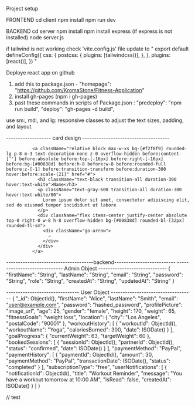 Project setup

FRONTEND
cd client
npm install
npm run dev

BACKEND
cd server
npm install
npm install express (if express is not installed)
node server.js

if tailwind is not working check 'vite.config.js' file update to
" export default defineConfig({
css: {
postcss: {
plugins: [tailwindcss()],
},
},
plugins: [react()],
}) "

Deploye react app on github

1. add this to package.json - "homepage": "https://github.com/KromaStone/Fitness-Application"
2. install gh-pages (npm i gh-pages)
3. past these commands in scripts of Package.json :
   "predeploy": "npm run build",
   "deploy": "gh-pages -d build",

use sm:, md:, and lg: responsive classes to adjust the text sizes, padding, and layout.

------------------- card design -------------------------------------

              <a className="relative block max-w-xs bg-[#f2f8f9] rounded-lg p-8 m-3 text-decoration-none z-0 overflow-hidden before:content-[''] before:absolute before:top-[-16px] before:right-[-16px] before:bg-[#00838d] before:h-8 before:w-8 before:rounded-full before:z-[-1] before:transition-transform before:duration-300 hover:before:scale-[21]" href="#">
                <h3 className="text-black transition-all duration-300 hover:text-white">Name</h3>
                <p className="text-gray-600 transition-all duration-300 hover:text-white/80">
                  Lorem ipsum dolor sit amet, consectetur adipiscing elit, sed do eiusmod tempor incididunt ut labore
                </p>
                <div className="flex items-center justify-center absolute top-0 right-0 w-8 h-8 overflow-hidden bg-[#00838d] rounded-bl-[32px] rounded-tl-sm">
                  <div className="go-arrow">
                    →
                  </div>
                </div>
              </a>

-------------------------------------backend--------------------------
----------------------------- Admin Object -----------------------------
{
"firstName": "String",
"lastName": "String",
"email": "String",
"password": "String",
"role": "String",
"createdAt": "String",
"updatedAt": "String"
}

------------------------------- User Object -----------------------------------
{
  "_id": ObjectId(),
  "firstName": "Alice",
  "lastName": "Smith",
  "email": "user@example.com",
  "password": "hashed_password",
  "profilePicture": "image_url",
  "age": 25,
  "gender": "female",
  "height": 170,
  "weight": 65,
  "fitnessGoals": "weight loss",
  "location": {
    "city": "Los Angeles",
    "postalCode": "90001"
  },
  "workoutHistory": [
    {
      "workoutId": ObjectId(),
      "workoutName": "Yoga",
      "caloriesBurned": 300,
      "date": ISODate()
    }
  ],
  "goalProgress": {
    "currentWeight": 63,
    "targetWeight": 60
  },
  "bookedSessions": [
    {
      "sessionId": ObjectId(),
      "partnerId": ObjectId(),
      "status": "confirmed",
      "date": ISODate()
    }
  ],
  "paymentMethod": "PayPal",
  "paymentHistory": [
    {
      "paymentId": ObjectId(),
      "amount": 30,
      "paymentMethod": "PayPal",
      "transactionDate": ISODate(),
      "status": "completed"
    }
  ],
  "subscriptionType": "free",
  "userNotifications": [
    {
      "notificationId": ObjectId(),
      "title": "Workout Reminder",
      "message": "You have a workout tomorrow at 10:00 AM",
      "isRead": false,
      "createdAt": ISODate()
    }
  ]
}














// test
